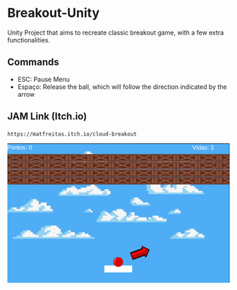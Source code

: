 # Breakout-Unity

Unity Project that aims to recreate classic breakout game, with a few extra functionalities.


## Commands

- ESC: Pause Menu
- Espaço: Release the ball, which will follow the direction indicated by the arrow

## JAM Link (Itch.io)

`https://matfreitas.itch.io/cloud-breakout`

![Breakout Game Image](Breakout.png "Cloud Breakout")
